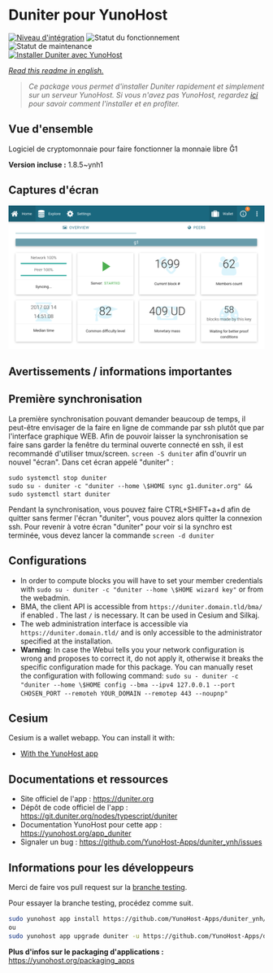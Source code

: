 <!--
N.B.: This README was automatically generated by https://github.com/YunoHost/apps/tree/master/tools/README-generator
It shall NOT be edited by hand.
-->

# Duniter pour YunoHost

[![Niveau d'intégration](https://dash.yunohost.org/integration/duniter.svg)](https://dash.yunohost.org/appci/app/duniter) ![Statut du fonctionnement](https://ci-apps.yunohost.org/ci/badges/duniter.status.svg) ![Statut de maintenance](https://ci-apps.yunohost.org/ci/badges/duniter.maintain.svg)  
[![Installer Duniter avec YunoHost](https://install-app.yunohost.org/install-with-yunohost.svg)](https://install-app.yunohost.org/?app=duniter)

*[Read this readme in english.](./README.md)*

> *Ce package vous permet d'installer Duniter rapidement et simplement sur un serveur YunoHost.
Si vous n'avez pas YunoHost, regardez [ici](https://yunohost.org/#/install) pour savoir comment l'installer et en profiter.*

## Vue d'ensemble

Logiciel de cryptomonnaie pour faire fonctionner la monnaie libre Ğ1

**Version incluse :** 1.8.5~ynh1

## Captures d'écran

![Capture d'écran de Duniter](./doc/screenshots/duniter_admin_g1.png)

## Avertissements / informations importantes

## Première synchronisation
La première synchronisation pouvant demander beaucoup de temps, il peut-être envisager de la faire en ligne de commande par ssh plutôt que par l'interface graphique WEB. Afin de pouvoir laisser la synchronisation se faire sans garder la fenêtre du terminal ouverte connecté en ssh, il est recommandé d'utiliser tmux/screen.
`screen -S duniter` afin d'ouvrir un nouvel "écran".
Dans cet écran appelé "duniter" :
```
sudo systemctl stop duniter
sudo su - duniter -c "duniter --home \$HOME sync g1.duniter.org" && sudo systemctl start duniter
```
Pendant la synchronisation, vous pouvez faire CTRL+SHIFT+a+d afin de quitter sans fermer l'écran "duniter", vous pouvez alors quitter la connexion ssh.
Pour revenir à votre écran "duniter" pour voir si la synchro est terminée, vous devez lancer la commande
`screen -d duniter`


## Configurations
- In order to compute blocks you will have to set your member credentials with `sudo su - duniter -c "duniter --home \$HOME wizard key"` or from the webadmin.
- BMA, the client API is accessible from `https://duniter.domain.tld/bma/` if enabled . The last `/` is necessary. It can be used in Cesium and Silkaj.
- The web administration interface is accessible via `https://duniter.domain.tld/` and is only accessible to the administrator specified at the installation.
- **Warning**: In case the Webui tells you your network configuration is wrong and proposes to correct it, do not apply it, otherwise it breaks the specific configuration made for this package.
You can manually reset the configuration with following command:
`sudo su - duniter -c "duniter --home \$HOME config --bma --ipv4 127.0.0.1 --port CHOSEN_PORT --remoteh YOUR_DOMAIN --remotep 443 --noupnp"`

## Cesium
Cesium is a wallet webapp. You can install it with:
- [With the YunoHost app](https://github.com/YunoHost-Apps/cesium_ynh)

## Documentations et ressources

* Site officiel de l'app : <https://duniter.org>
* Dépôt de code officiel de l'app : <https://git.duniter.org/nodes/typescript/duniter>
* Documentation YunoHost pour cette app : <https://yunohost.org/app_duniter>
* Signaler un bug : <https://github.com/YunoHost-Apps/duniter_ynh/issues>

## Informations pour les développeurs

Merci de faire vos pull request sur la [branche testing](https://github.com/YunoHost-Apps/duniter_ynh/tree/testing).

Pour essayer la branche testing, procédez comme suit.

``` bash
sudo yunohost app install https://github.com/YunoHost-Apps/duniter_ynh/tree/testing --debug
ou
sudo yunohost app upgrade duniter -u https://github.com/YunoHost-Apps/duniter_ynh/tree/testing --debug
```

**Plus d'infos sur le packaging d'applications :** <https://yunohost.org/packaging_apps>
